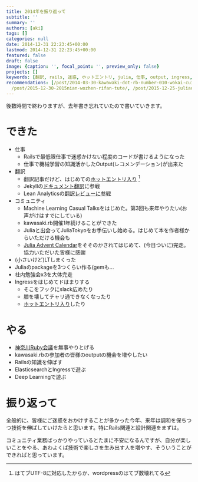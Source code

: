 ```yaml
---
title: 2014年を振り返って
subtitle: ''
summary: ''
authors: [aki]
tags: []
categories: null
date: 2014-12-31 22:23:45+00:00
lastmod: 2014-12-31 22:23:45+00:00
featured: false
draft: false
image: {caption: '', focal_point: '', preview_only: false}
projects: []
keywords: [翻訳, rails, 迷惑, ホットエントリ, julia, 仕事, output, ingress, 来年, 技術]
recommendations: [/post/2014-03-30-kawawaki-dot-rb-number-010-wokai-cui-simasita-number-kwskrb/,
  /post/2015-12-30-2015nian-wozhen-rifan-tute/, /post/2015-12-25-juliadede-raretamainayan-yu-wosheng-rishang-gerufang-fa-number-juliaac/]
---
```

後数時間で終わりますが、去年書き忘れていたので書いていきます。

# できた

- 仕事
  - Railsで最低限仕事で迷惑かけない程度のコードが書けるようになった
  - 仕事で機械学習の知識活かしたOutput(レコメンデーション)が出来た
- 翻訳
  - 翻訳記事だけど、はじめての[ホットエントリ入り](http://b.hatena.ne.jp/entry/chezou.wordpress.com/2014/01/18/%E7%A7%91%E5%AD%A6%E8%A8%88%E7%AE%97%E3%81%AB%E3%81%8A%E3%81%91%E3%82%8B%E5%9D%87%E8%B3%AA%E5%8C%96%E3%80%81%E3%81%82%E3%82%8B%E3%81%84%E3%81%AF%E3%81%AA%E3%81%9Cpython%E3%81%8C%E7%9D%80%E5%AE%9F/) [^1] 
  - Jekyllの[ドキュメント翻訳](http://jekyllrb-ja.github.io/)に参戦
  - Lean Analyticsの[翻訳レビューに参戦](https://chezo.uno/post/2014-12-29-she-nei-delean-analyticsdu-shu-hui-wozhong-emasita)
- コミュニティ
  - Machine Learning Casual Talksをはじめた。第3回も来年やりたい(お声がけはすでにしている)
  - kawasaki.rb開催1年続けることができた
  - Juliaと出会ってJuliaTokyoをお手伝いし始める。はじめて本を作者様からいただける機会も
  - [Julia Advent Calendar](http://qiita.com/advent-calendar/2014/julialang)をそそのかされてはじめて、(今日ついに)完走。協力いただいた皆様に感謝
- (小さいけど)LTしまくった
- Juliaのpackageを3つくらい作る(gemも...
- 社内勉強会x3を大体完走
- Ingressをはじめてドはまりする
  - そこをフックにslack広めたり
  - 膝を壊してチャリ通できなくなったり
  - [ホットエントリ入り](https://chezo.uno/post/2014-12-15-number-ingress-dehurutaimunopuroezientotochu-hui-tutahua)したり

# やる

- [神奈川Ruby会議](http://regional.rubykaigi.org/kana01/)を無事やりとげる
- kawasaki.rbの参加者の皆様のoutputの機会を増やしたい
- Railsの知識を伸ばす
- ElasticsearchとIngressで遊ぶ
- Deep Learningで遊ぶ

# 振り返って

全般的に、皆様にご迷惑をおかけすることが多かった今年、来年は調和を保ちつつ技術を伸ばしていけたらと思います。特にRails関連と設計関連をまずは。

コミュニティ業務ばっかりやっているとたまに不安になるんですが、自分が楽しいことをやる、あわよくば技術で楽しさを生み出す人を増やす、そういうことができればと思っています。

[^1]: はてブUTF-8に対応したからか、wordpressのはてブ数壊れてる



